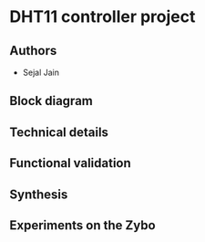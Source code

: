 <!-- vim: set textwidth=0: -->

# DHT11 controller project

## Authors

* Sejal Jain

## Block diagram

## Technical details

## Functional validation

## Synthesis

## Experiments on the Zybo
